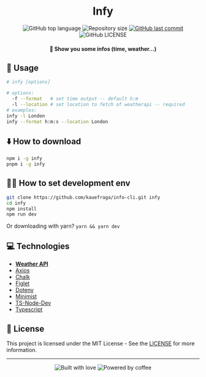 <h1 align="center">Infy</h1>

<p align="center">
  <img
    alt="GitHub top language"
    src="https://img.shields.io/github/languages/top/kauefraga/info-cli.svg"
  />
  <img
    alt="Repository size"
    src="https://img.shields.io/github/repo-size/kauefraga/info-cli.svg"
  />
  <a href="https://github.com/kauefraga/info-cli/commits/main">
    <img
      alt="GitHub last commit"
      src="https://img.shields.io/github/last-commit/kauefraga/info-cli.svg"
    />
  </a>
  <img
    alt="GitHub LICENSE"
    src="https://img.shields.io/github/license/kauefraga/info-cli.svg"
  />
</p>

<h4 align="center">🌌 Show you some infos (time, weather...)</h4>

## 📖 Usage

```bash
# infy [options]

# options:
  -f --format   # set time output -- default h:m
  -l --location # set location to fetch of weatherapi -- required
# examples:
infy -l London
infy --format h:m:s --location London
```

## ⬇️ How to download

```bash
npm i -g infy
pnpm i -g infy
```

## 👷‍♂️ How to set development env

```bash
git clone https://github.com/kauefraga/info-cli.git infy
cd infy
npm install
npm run dev
```

Or downloading with yarn? `yarn && yarn dev`

## 💻 Technologies

- **[Weather API](https://www.weatherapi.com)**
- [Axios](https://www.npmjs.com/package/axios)
- [Chalk](https://www.npmjs.com/package/chalk)
- [Figlet](https://www.npmjs.com/package/figlet)
- [Dotenv](https://www.npmjs.com/package/dotenv)
- [Minimist](https://www.npmjs.com/package/minimist)
- [TS-Node-Dev](https://www.npmjs.com/package/ts-node-dev)
- [Typescript](https://www.typescriptlang.org)

## 📝 License

This project is licensed under the MIT License - See the [LICENSE](https://github.com/kauefraga/info-cli/blob/{branch}/LICENSE) for more information.

---

<div align="center" display="flex">
  <img alt="Built with love" src="https://forthebadge.com/images/badges/built-with-love.svg">
  <img alt="Powered by coffee" src="https://forthebadge.com/images/badges/powered-by-coffee.svg">
</div>
